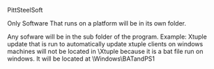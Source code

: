 PittSteelSoft

Only Software That runs on a platform will be in its own folder.

Any sofware will be in the sub folder of the program.
Example: Xtuple update that is run to automatically update xtuple clients on windows machines will 
not be located in \Xtuple because it is a bat file run on windows. It will be located at
\Windows\BATandPS1
